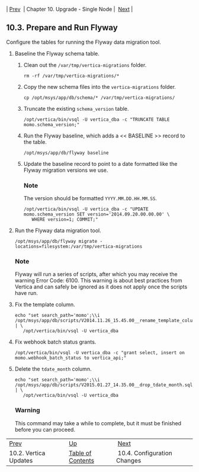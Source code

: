 | [Prev](upgrade.single_node.vertica_updates)  | Chapter 10. Upgrade - Single Node |  [Next](upgrade.single_node.configuration.config_all__nodes) |

## 10.3. Prepare and Run Flyway

Configure the tables for running the Flyway data migration tool.

1.  Baseline the Flyway schema table.

    1.  Clean out the `/var/tmp/vertica-migrations` folder.

        `rm -rf /var/tmp/vertica-migrations/*`
    2.  Copy the new schema files into the `vertica-migrations` folder.

        `cp /opt/msys/app/db/schema/* /var/tmp/vertica-migrations/`
    3.  Truncate the existing `schema_version` table.

        `/opt/vertica/bin/vsql -U vertica_dba -c "TRUNCATE TABLE momo.schema_version;"`
    4.  Run the Flyway baseline, which adds a << BASELINE >> record to the table.

        `/opt/msys/app/db/flyway baseline`
    5.  Update the baseline record to point to a date formatted like the Flyway migration versions we use.

        ### Note

        The version should be formatted `YYYY.MM.DD.HH.MM.SS`.

        ```
        /opt/vertica/bin/vsql -U vertica_dba -c "UPDATE momo.schema_version SET version='2014.09.20.00.00.00' \
           WHERE version=1; COMMIT;"
        ```

2.  Run the Flyway data migration tool.

    `/opt/msys/app/db/flyway migrate -locations=filesystem:/var/tmp/vertica-migrations`
    ### Note

    Flyway will run a series of scripts, after which you may receive the warning Error Code: 6100\. This warning is about best practices from Vertica and can safely be ignored as it does not apply once the scripts have run.

3.  Fix the template column.

    ```
    echo "set search_path='momo';\\i /opt/msys/app/db/scripts/V2014.11.26_15.45.00__rename_template_column.sql" | \
       /opt/vertica/bin/vsql -U vertica_dba
    ```

4.  Fix webhook batch status grants.

    `/opt/vertica/bin/vsql -U vertica_dba -c "grant select, insert on momo.webhook_batch_status to vertica_api;"`
5.  Delete the `tdate_month` column.

    ```
    echo "set search_path='momo';\\i /opt/msys/app/db/scripts/V2015.01.27_14.35.00__drop_tdate_month.sql" | \
       /opt/vertica/bin/vsql -U vertica_dba
    ```

    ### Warning

    This command may take a while to complete, but it must be finished before you can proceed.

|     |     |     |
| --- | --- | --- |
| [Prev](upgrade.single_node.vertica_updates)  | [Up](upgrade.single_node) |  [Next](upgrade.single_node.configuration.config_all__nodes) |
| 10.2. Vertica Updates  | [Table of Contents](index) |  10.4. Configuration Changes |

